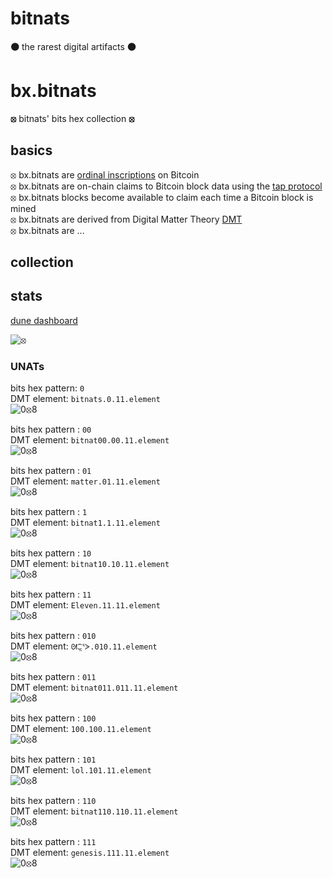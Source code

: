# bitnats

**🟠** the rarest digital artifacts **🟠**

# bx.bitnats

**⦻** bitnats' bits hex collection **⦻**

## basics

⦻ bx.bitnats are [ordinal inscriptions](https://docs.ordinals.com/) on Bitcoin  
⦻ bx.bitnats are on-chain claims to Bitcoin block data using the [tap protocol](https://github.com/Trac-Systems/tap-protocol-specs)  
⦻ bx.bitnats blocks become available to claim each time a Bitcoin block is mined  
⦻ bx.bitnats are derived from Digital Matter Theory [DMT](https://digital-matter-theory.gitbook.io/digital-matter-theory)  
⦻ bx.bitnats are ...

## collection

## stats

[dune dashboard](https://dune.com/bitgnat/bx-bitnats)

![⦻](images/bx.svg)

### UNATs

bits hex pattern: `0`  
DMT element: `bitnats.0.11.element`  
![0⦻8](images/bx0.svg)

bits hex pattern : `00`  
DMT element: `bitnat00.00.11.element`  
![0⦻8](images/bx0.svg)

bits hex pattern : `01`  
DMT element: `matter.01.11.element`  
![0⦻8](images/bx01.svg)

bits hex pattern : `1`  
DMT element: `bitnat1.1.11.element`  
![0⦻8](images/bx1.svg)

bits hex pattern : `10`  
DMT element: `bitnat10.10.11.element`  
![0⦻8](images/bx10.svg)

bits hex pattern : `11`  
DMT element: `Eleven.11.11.element`  
![0⦻8](images/bx11.svg)

bits hex pattern : `010`  
DMT element: `ᘛ⁐̤ᕐᐷ.010.11.element`  
![0⦻8](images/bx010.svg)

bits hex pattern : `011`  
DMT element: `bitnat011.011.11.element`  
![0⦻8](images/bx011.svg)

bits hex pattern : `100`  
DMT element: `100.100.11.element`  
![0⦻8](images/bx100.svg)

bits hex pattern : `101`  
DMT element: `lol.101.11.element`  
![0⦻8](images/bx101.svg)

bits hex pattern : `110`  
DMT element: `bitnat110.110.11.element`  
![0⦻8](images/bx110.svg)

bits hex pattern : `111`  
DMT element: `genesis.111.11.element`  
![0⦻8](images/bx111.svg)
